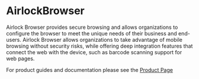 # AirlockBrowser

Airlock Browser provides secure browsing and allows organizations to configure the browser to meet the unique needs of their business and end-users. Airlock Browser allows organizations to take advantage of mobile browsing without security risks, while offering deep integration features that connect the web with the device, such as barcode scanning support for web pages.

For product guides and documentation please see the [Product Page](https://outcoder.com/Products/AirlockBrowser/)
